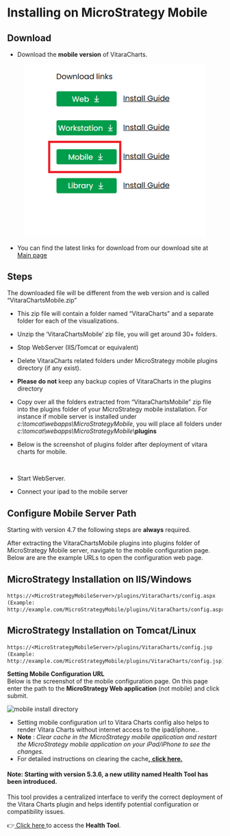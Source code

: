 # Installing on MicroStrategy Mobile

## Download <a href="#download" id="download"></a>

* Download the **mobile version** of VitaraCharts.

<figure><img src="../.gitbook/assets/Mobile.PNG" alt=""><figcaption></figcaption></figure>

* You can find the latest links for download from our download site at [Main page](https://www.vitaracharts.com/ms-product-downloads)

## Steps <a href="#steps" id="steps"></a>

The downloaded file will be different from the web version and is called “VitaraChartsMobile.zip”

* This zip file will contain a folder named “VitaraCharts” and a separate folder for each of the visualizations.
* Unzip the ‘VitaraChartsMobile’ zip file, you will get around 30+ folders.
* Stop​ WebServer (IIS/Tomcat or equivalent)
* Delete VitaraCharts related folders under MicroStrategy mobile plugins directory (if any exist).
* **Please ​do not**​ keep any backup copies of VitaraCharts in the plugins directory
* Copy over all the folders extracted from “VitaraChartsMobile” zip file into the plugins folder of your MicroStrategy mobile installation. For instance if mobile server is installed under _c:\tomcat\webapps\MicroStrategyMobile​_, you will place all folders under _c:\tomcat\webapps\MicroStrategyMobile​_\​**plugins**
*   Below is the screenshot of plugins folder after deployment of vitara charts for mobile.&#x20;

    <figure><img src="https://vitaracharts.github.io/assets/img/mobileInstallDirectory.png" alt=""><figcaption></figcaption></figure>
* Start​ WebServer.
* Connect your ipad to the mobile server

## Configure Mobile Server Path <a href="#configure-mobile-server-path" id="configure-mobile-server-path"></a>

Starting with version 4.7 the following steps are **always** required.

After extracting the VitaraChartsMobile plugins into plugins folder of MicroStrategy Mobile server, navigate to the mobile configuration page. Below are are the example URLs to open the configuration web page.

## **MicroStrategy Installation on IIS/Windows**

```
https://<MicroStrategyMobileServer>/plugins/VitaraCharts/config.aspx 
(Example: ​http://example.com/MicroStrategyMobile/plugins/VitaraCharts/config.aspx)
```

## **MicroStrategy Installation on Tomcat/Linux**

```
https://<MicroStrategyMobileServer>/plugins/VitaraCharts/config.jsp 
(Example: ​http://example.com/MicroStrategyMobile/plugins/VitaraCharts/config.jsp)
```

**Setting Mobile Configuration URL**​\
Below is the screenshot of the mobile configuration page. On this page enter the path to the **MicroStrategy Web application** (not mobile) and click submit.

![mobile install directory](https://vitaracharts.github.io/assets/img/mobileconfig.png)

* Setting mobile configuration url to Vitara Charts config also helps to render Vitara Charts without internet access to the ipad/iphone..
* **Note** : _Clear cache in the MicroStrategy mobile application and restart the MicroStrategy mobile application on your iPad/iPhone to see the changes._
* &#x20;For detailed instructions on clearing the cach&#x65;**,**[ **click here.**](https://docs.vitaracharts.com/faq/how-to-fix-mobile-rendering-issues)

#### **Note:** Starting with version 5.3.6, a new utility named Health Tool has been introduced.

This tool provides a centralized interface to verify the correct deployment of the Vitara Charts plugin and helps identify potential configuration or compatibility issues.

👉[ Click here ](health-tool.md)to access the **Health Tool**.
